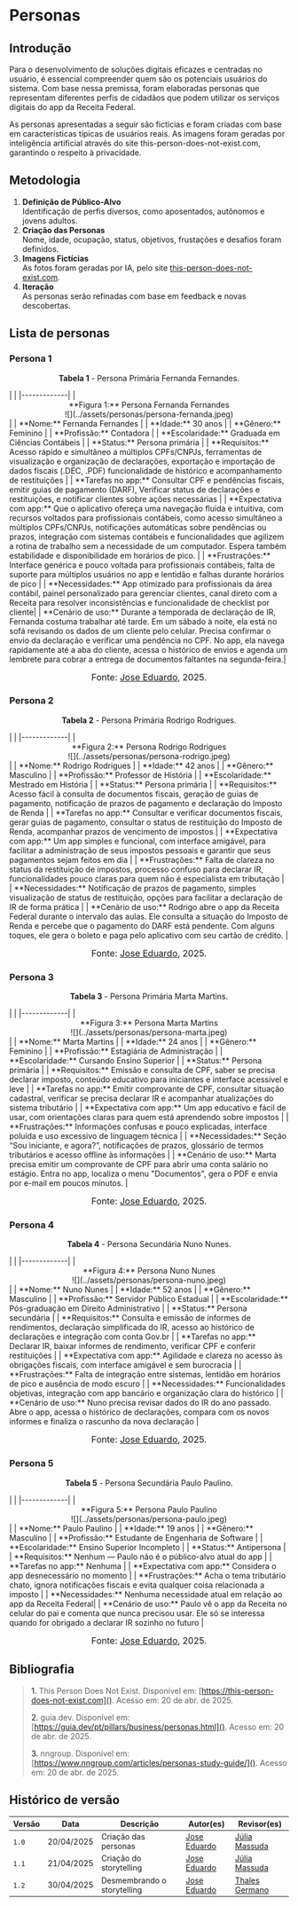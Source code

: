# Personas

## Introdução

Para o desenvolvimento de soluções digitais eficazes e centradas no usuário, é essencial compreender quem são os potenciais usuários do sistema. Com base nessa premissa, foram elaboradas personas que representam diferentes perfis de cidadãos que podem utilizar os serviços digitais do app da Receita Federal.

As personas apresentadas a seguir são fictícias e foram criadas com base em características típicas de usuários reais. As imagens foram geradas por inteligência artificial através do site this-person-does-not-exist.com, garantindo o respeito à privacidade.

## Metodologia

1. **Definição de Público-Alvo**  
   Identificação de perfis diversos, como aposentados, autônomos e jovens adultos.
2. **Criação das Personas**  
   Nome, idade, ocupação, status, objetivos, frustações e desafios foram definidos.
3. **Imagens Fictícias**  
   As fotos foram geradas por IA, pelo site [this-person-does-not-exist.com](https://this-person-does-not-exist.com).
4. **Iteração**  
   As personas serão refinadas com base em feedback e novas descobertas.

## Lista de personas

### Persona 1
<p style="text-align: center"><b>Tabela 1</b> - Persona Primária Fernanda Fernandes.</p>
| |
|-------------|
| <div style="text-align: center;">**Figura 1:** Persona Fernanda Fernandes<br>![](../assets/personas/persona-fernanda.jpeg)</div> |
| **Nome:** Fernanda Fernandes |
| **Idade:** 30 anos |
| **Gênero:** Feminino |
| **Profissão:** Contadora |
| **Escolaridade:** Graduada em Ciências Contábeis  |
| **Status:** Persona primária |
| **Requisitos:** Acesso rápido e simultâneo a múltiplos CPFs/CNPJs, ferramentas de visualização e organização de declarações, exportação e importação de dados fiscais (.DEC, .PDF) funcionalidade de histórico e acompanhamento de restituições |
| **Tarefas no app:** Consultar CPF e pendências fiscais, emitir guias de pagamento (DARF), Verificar status de declarações e restituições, e notificar clientes sobre ações necessárias |
| **Expectativa com app:** Que o aplicativo ofereça uma navegação fluida e intuitiva, com recursos voltados para profissionais contábeis, como acesso simultâneo a múltiplos CPFs/CNPJs, notificações automáticas sobre pendências ou prazos, integração com sistemas contábeis e funcionalidades que agilizem a rotina de trabalho sem a necessidade de um computador. Espera também estabilidade e disponibilidade em horários de pico. |
| **Frustrações:** Interface genérica e pouco voltada para profissionais contábeis, falta de suporte para múltiplos usuários no app e lentidão e falhas durante horários de pico   |
| **Necessidades:** App otimizado para profissionais da área contábil, painel personalizado para gerenciar clientes, canal direto com a Receita para resolver inconsistências e funcionalidade de checklist por cliente|
| **Cenário de uso:** Durante a temporada de declaração de IR, Fernanda costuma trabalhar até tarde. Em um sábado à noite, ela está no sofá revisando os dados de um cliente pelo celular. Precisa confirmar o envio da declaração e verificar uma pendência no CPF. No app, ela navega rapidamente até a aba do cliente, acessa o histórico de envios e agenda um lembrete para cobrar a entrega de documentos faltantes na segunda-feira.|


<font size="3"><p style="text-align: center">Fonte: [Jose Eduardo](https://github.com/jevprado), 2025.</p></font>


### Persona 2
<p style="text-align: center"><b>Tabela 2</b> - Persona Primária Rodrigo Rodrigues.</p>
| |
|-------------|
| <div style="text-align: center;">**Figura 2:** Persona Rodrigo Rodrigues<br>![](../assets/personas/persona-rodrigo.jpeg)</div> |
| **Nome:** Rodrigo Rodrigues |
| **Idade:** 42 anos |
| **Gênero:** Masculino |
| **Profissão:** Professor de História |
| **Escolaridade:** Mestrado em História |
| **Status:** Persona primária |
| **Requisitos:** Acesso fácil à consulta de documentos fiscais, geração de guias de pagamento, notificação de prazos de pagamento e declaração do Imposto de Renda |
| **Tarefas no app:** Consultar e verificar documentos fiscais, gerar guias de pagamento, consultar o status de restituição do Imposto de Renda, acompanhar prazos de vencimento de impostos |
| **Expectativa com app:** Um app simples e funcional, com interface amigável, para facilitar a administração de seus impostos pessoais e garantir que seus pagamentos sejam feitos em dia |
| **Frustrações:** Falta de clareza no status da restituição de impostos, processo confuso para declarar IR, funcionalidades pouco claras para quem não é especialista em tributação |
| **Necessidades:** Notificação de prazos de pagamento, simples visualização de status de restituição, opções para facilitar a declaração de IR de forma prática |
| **Cenário de uso:** Rodrigo abre o app da Receita Federal durante o intervalo das aulas. Ele consulta a situação do Imposto de Renda e percebe que o pagamento do DARF está pendente. Com alguns toques, ele gera o boleto e paga pelo aplicativo com seu cartão de crédito. |

<font size="3"><p style="text-align: center">Fonte: [Jose Eduardo](https://github.com/jevprado), 2025.</p></font>


### Persona 3
<p style="text-align: center"><b>Tabela 3</b> - Persona Primária Marta Martins.</p>
| |
|-------------|
| <div style="text-align: center;">**Figura 3:** Persona Marta Martins<br>![](../assets/personas/persona-marta.jpeg)</div> |
| **Nome:** Marta Martins |
| **Idade:** 24 anos |
| **Gênero:** Feminino |
| **Profissão:** Estagiária de Administração |
| **Escolaridade:** Cursando Ensino Superior |
| **Status:** Persona primária |
| **Requisitos:** Emissão e consulta de CPF, saber se precisa declarar imposto, conteúdo educativo para iniciantes e interface acessível e leve |
| **Tarefas no app:** Emitir comprovante de CPF, consultar situação cadastral, verificar se precisa declarar IR e acompanhar atualizações do sistema tributário |
| **Expectativa com app:** Um app educativo e fácil de usar, com orientações claras para quem está aprendendo sobre impostos |
| **Frustrações:** Informações confusas e pouco explicadas, interface poluída e uso excessivo de linguagem técnica |
| **Necessidades:** Seção “Sou iniciante, e agora?”, notificações de prazos, glossário de termos tributários e acesso offline às informações |
| **Cenário de uso:** Marta precisa emitir um comprovante de CPF para abrir uma conta salário no estágio. Entra no app, localiza o menu "Documentos", gera o PDF e envia por e-mail em poucos minutos. |

<font size="3"><p style="text-align: center">Fonte: [Jose Eduardo](https://github.com/jevprado), 2025.</p></font>


### Persona 4
<p style="text-align: center"><b>Tabela 4</b> - Persona Secundária Nuno Nunes.</p>
| |
|-------------|
| <div style="text-align: center;">**Figura 4:** Persona Nuno Nunes<br>![](../assets/personas/persona-nuno.jpeg)</div> |
| **Nome:**  Nuno Nunes  |
| **Idade:** 52 anos |
| **Gênero:** Masculino |
| **Profissão:** Servidor Público Estadual |
| **Escolaridade:** Pós-graduação em Direito Administrativo |
| **Status:** Persona secundária |
| **Requisitos:** Consulta e emissão de informes de rendimentos, declaração simplificada do IR, acesso ao histórico de declarações e integração com conta Gov.br |
| **Tarefas no app:** Declarar IR, baixar informes de rendimento, verificar CPF e conferir restituições |
| **Expectativa com app:** Agilidade e clareza no acesso às obrigações fiscais, com interface amigável e sem burocracia |
| **Frustrações:** Falta de integração entre sistemas, lentidão em horários de pico e ausência de modo escuro |
| **Necessidades:** Funcionalidades objetivas, integração com app bancário e organização clara do histórico |
| **Cenário de uso:** Nuno precisa revisar dados do IR do ano passado. Abre o app, acessa o histórico de declarações, compara com os novos informes e finaliza o rascunho da nova declaração |

<font size="3"><p style="text-align: center">Fonte: [Jose Eduardo](https://github.com/jevprado), 2025.</p></font>

### Persona 5
<p style="text-align: center"><b>Tabela 5</b> - Persona Secundária Paulo Paulino.</p>
| |
|-------------|
| <div style="text-align: center;">**Figura 5:** Persona Paulo Paulino<br>![](../assets/personas/persona-paulo.jpeg)</div> |
| **Nome:** Paulo Paulino |
| **Idade:** 19 anos |
| **Gênero:** Masculino |
| **Profissão:** Estudante de Engenharia de Software |
| **Escolaridade:** Ensino Superior Incompleto |
| **Status:** Antipersona |
| **Requisitos:** Nenhum — Paulo não é o público-alvo atual do app |
| **Tarefas no app:** Nenhuma |
| **Expectativa com app:** Considera o app desnecessário no momento |
| **Frustrações:** Acha o tema tributário chato, ignora notificações fiscais e evita qualquer coisa relacionada a imposto |
| **Necessidades:** Nenhuma necessidade atual em relação ao app da Receita Federal|
| **Cenário de uso:** Paulo vê o app da Receita no celular do pai e comenta que nunca precisou usar. Ele só se interessa quando for obrigado a declarar IR sozinho no futuro |

<font size="3"><p style="text-align: center">Fonte: [Jose Eduardo](https://github.com/jevprado), 2025.</p></font>


## Bibliografia
> <a>1.</a> This Person Does Not Exist. Disponível em: [https://this-person-does-not-exist.com](). Acesso em: 20 de abr. de 2025.
>
> <a>2.</a> guia.dev. Disponível em: [https://guia.dev/pt/pillars/business/personas.html](). Acesso em: 20 de abr. de 2025.
>
> <a>3.</a> nngroup. Disponível em: [https://www.nngroup.com/articles/personas-study-guide/](). Acesso em: 20 de abr. de 2025.
>


## Histórico de versão
Versão |   Data  | Descrição | Autor(es) | Revisor(es)
------ | ---- | ------ | ---------- | ----------
`1.0` | 20/04/2025 | Criação das personas | [Jose Eduardo](https://github.com/jevprado) | [Júlia Massuda](https://github.com/JuliaReis18) |
`1.1` | 21/04/2025 | Criação do storytelling | [Jose Eduardo](https://github.com/jevprado) | [Júlia Massuda](https://github.com/JuliaReis18) |
`1.2` | 30/04/2025 | Desmembrando o storytelling | [Jose Eduardo](https://github.com/jevprado) | [Thales Germano](https://github.com/thalesgvl) |
